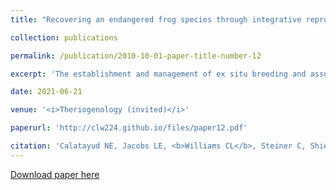```yaml
---
title: "Recovering an endangered frog species through integrative reproductive technologies"

collection: publications

permalink: /publication/2010-10-01-paper-title-number-12

excerpt: 'The establishment and management of ex situ breeding and assurance populations around the globe are meant to provide short-term solutions to the formidable loss of amphibian diversity presently occurring. Large multi-scaled facilities, such as zoos and aquariums, can provide the infrastructure to safeguard species and populations. However, often even large, economically viable facilities lack the knowledge to efficiently cater to the plethora of environmentally controlled physiological strategies that amphibians possess. Anurans present a class of amphibians that have often been viewed as easy to maintain ex situ. However, while adult survival may be relatively successful it is rarely accompanied by good reproductive output, health, and fitness. Even more conspicuous is the low survivorship of offspring produced <i>ex situ</i> once they are translocated back into the wild. The mountain yellow-legged frog (<i>R. muscosa</i>) ex situ breeding program EBP is a prime example of the challenges that amphibians EBPs face. Although more research is needed, the <i>R. muscosa </i> program has increased reproductive output and health of its colony by incorporating reproductive technologies and strategic genetic management in conjunction with a greater understanding of the species' natural history, to produce and translocate viable animals each year. This paper highlights the EBPs past decade of research featuring the program's contribution to building empirical, multidisciplinary approaches that boost the robustness of an endangered species, by safeguarding existing genetic diversity and maximizing fitness and survival outcomes.'

date: 2021-06-21

venue: '<i>Theriogenology (invited)</i>'

paperurl: 'http://clw224.github.io/files/paper12.pdf'

citation: 'Calatayud NE, Jacobs LE, <b>Williams CL</b>, Steiner C, Shier D (2022). Recovering an endangered frog species using integrative reproductive technologies, Theriogenology 191: 141-152.'
---
```


[Download paper here](http://clw224.github.io/files/paper12.pdf)
